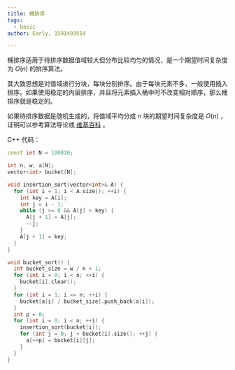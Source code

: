 ```yaml
---
title: 桶排序
tags:
  - basic
author: Early, 1591493554

---
```


桶排序适用于待排序数据值域较大但分布比较均匀的情况，是一个期望时间复杂度为 $O(n)$ 的排序算法。

其大致思想是对值域进行分块，每块分别排序。由于每块元素不多，一般使用插入排序。如果使用稳定的内层排序，并且将元素插入桶中时不改变相对顺序，那么桶排序就是稳定的。

如果待排序数据是随机生成的，将值域平均分成 $n$ 块的期望时间复杂度是 $O(n)$ ，证明可以参考算法导论或 [维基百科](https://en.wikipedia.org/wiki/Bucket_sort) 。

C++ 代码：

```cpp
const int N = 100010;

int n, w, a[N];
vector<int> bucket[N];

void insertion_sort(vector<int>& A) {
  for (int i = 1; i < A.size(); ++i) {
    int key = A[i];
    int j = i - 1;
    while (j >= 0 && A[j] > key) {
      A[j + 1] = A[j];
      --j;
    }
    A[j + 1] = key;
  }
}

void bucket_sort() {
  int bucket_size = w / n + 1;
  for (int i = 0; i < n; ++i) {
    bucket[i].clear();
  }
  for (int i = 1; i <= n; ++i) {
    bucket[a[i] / bucket_size].push_back(a[i]);
  }
  int p = 0;
  for (int i = 0; i < n; ++i) {
    insertion_sort(bucket[i]);
    for (int j = 0; j < bucket[i].size(); ++j) {
      a[++p] = bucket[i][j];
    }
  }
}
```
